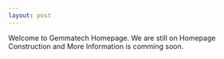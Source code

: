 ```yaml
---
layout: post
---
```

Welcome to Gemmatech Homepage.
We are still on Homepage Construction and More Information is comming soon.



